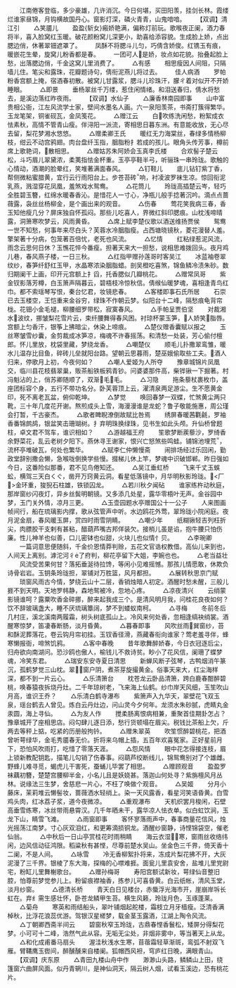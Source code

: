 <!-- { "loadSidebar": true } -->
　　江南倦客登临，多少豪雄，几许消沉。今日何堪，买田阳羡，挂剑长林。霞缕烂谁家昼锦，月钩横故国丹心。窗影灯深，磷火青青，山鬼喑喑。
　　【双调】清江引
　　△笑靥儿
　　盈盈{斩女}瘢娇艳满，偏称灯前玩。歌喉夜正阑，酒力春将半，喜入脸窝红玉暖。破花颜粉窝儿深更小，助喜给添容貌。生成脸上娇，点出腮边俏，休著翠钿遮罩了。
　　凤酥不将腮斗儿匀，巧倩含娇俊。红镌玉有痕，暖嵌花生晕，旋窝儿粉香都是春。
　　一团可人是娇，妆点如花貌。抬叠起脸上愁，出落腮边俏，千金这窝儿里消费了。
　　△有感
　　相思瘦因人间阻，只隔墙儿住。笔尖和露珠，花瓣题诗句，倩衔泥燕儿将过去。
　　佳人病酒
　　罗帕粉香宫额上掩，宿酒春初散。被窝儿甘露浆，腮斗儿珍珠汗，朦ㄔ着对似开不开娇睡眼。
　　△即景
　　垂杨翠丝千万缕，惹住闲情绪。和泪送春归，倩水将愁去，是溪边落红昨夜雨。
　　【双调】水仙子
　　△廉香林南园即事
　　山中富贵相公衙，江左风流学士家，壁间水墨名人画。六一泉阳羡茶，书斋打簇得繁华。玉龙笔架，铜雀砚瓦，金凤笺花。
　　△赠江云
　　白吹练洗闲愁，粉絮成衣怯素秋，高情不管青山瘦。伴浔阳一派流，寄相思日暮东洲。有意能收放，无心尽去留，梨花梦湘水悠悠。
　　△赠柔卿王氏
　　暖红无力海棠丝，春绿多情杨柳枝，绀云不动宫鸦翅。肉台盘纤玉指，胭脂粉扌若成的孩儿。眼角头传芳事，樽前席上歌艳词，散相思。
　　△赠姑苏朱阿娇会玉真李氏楼
　　合欢髻子楚云松，斗巧眉儿翠黛浓，柔荑指怯金杯重。玉亭亭鞋半弓，听骊珠一串玲珑。歌触的心情动，酒潮的脸晕红，笑堆著满面春风。
　　△钉鞋儿
　　底儿钻钉紫丁香，帮侧微粘蜜腊黄，宜行云行雨阳台上。步苍苔砖响，衬凌波罗袜生凉。惊回衔泥乳燕，溅湿穿花凤凰，羞煞戏水鸳鸯。
　　△花筒儿
　　玲珑高插楚云岑，轻巧全胜碧玉簪，红绵水暖春香沁。是惜花人一寸心，净瓶儿般手捻著沉吟。滴点点蔷薇露，袅丝丝杨柳金，是个画出来的观音。
　　△伤春
　　莺花笑我病三春，香玉知他瘦几分？屏床独自怀孤闷。那些儿吃喜人，界微红斜印腮痕。山枕浅啼晴露，洞箫寒吹梦云，风雨黄昏。
　　△席上赋李楚仪歌以酒送维扬贾侯
　　鸳鸯一世不知愁，何事年来尽白头？芙蓉水冷胭脂瘦。占西塘晓镜秋，菱花漫替人羞。擎架著十分病，包笼著百倍忧，老死也风流。
　　△忆情
　　红粘绿惹泥风流，雨念云思何日休？玉憔花悴今番瘦。担著天来大一担愁，说相思难拨回头。夜月鸡儿巷，春风燕子楼，一日三秋。
　　△红指甲赠孙莲哥时客吴江
　　冰蓝袖卷翠纹纱，春笋纤舒红玉甲，水晶寒浓染胭脂蜡。剖吴橙吃喜煞，锦鱼鳞冷渍朱砂。数归期阑干上画，印开元宫额上扌舀，托香腮似几瓣桃花。
　　△赠常凤哥
　　紫金钗影落芳樽，白玉箫声隔暮云，碧梧枝冷惊秋信。倩缑仙暖梦魂，喜相逢青鸟红巾。都不索瑶琴写恨，秦台忆君，妆镜悲春。
　　△客楼即事石氏所居
　　石崇已去玉楼空，王恺重来金谷穷，绿珠不作朝云梦。似阳台十二峰，隔愁痕龟背帘栊。花钿小金毛褪，柳腰细罗带松，寂寞春风。
　　△手帕呈贾伯坚
　　对裁湘水波纹，挪皱梨花雪片云，束纤腰舞得春风困。衬琼杯蒙玉笋，人娇笑脂唇。宫额上匀香汗，银筝上拂暗尘，休染上啼痕。
　　△楚仪赠香囊赋以报之
　　玉丝寒皱雪纱囊，金剪裁成冰笋凉，梅魂不许春摇荡。和清愁一处装，芳心偷付檀郎。怀儿里放，枕袋里藏，梦绕龙香。
　　△嘲楚仪
　　顺毛儿扑撒翠鸾雏，暖水儿温存比目鱼，碎砖儿垒就阳台路。望朝云思暮雨，楚巫娥偷取些工夫。酒人归来，停歌月上初，今夜何如？
　　△嘲人爱姬为人所夺
　　豫章城锦片凤凰交，临川县花枝翡翠巢，贩茶船铁板鸦青钞。问婆婆那件高，柴铧锹一下掘著。村冯魁沾的上，俏苏卿随顺了，双渐毛毛。
　　△习隐
　　拖条藜杖裹枚巾，盖座团标容个身，五行不带功名分。卧芙蓉顶上云，濯清泉两足游尘。生不愿黄金印，死不离老瓦盆，俯仰乾坤。
　　△梦觉
　　唤回春梦一双蝶，忙煞黄尘两只靴，三十年几度花开谢。熬煎成头上雪，海漫漫谁是龙蛇？鲁子敬能施惠，周公瑾会打暂，千古豪杰。
　　△歌者睥睨潦倒故赋比咎焉
　　绣屏春暖茜氍毹，罗袖香番锦鹧鸪，银盆笑击珊瑚树。扌弃明珠换绿珠，见书生如此头颅。升仙桥曾题柱，卓文君不驾车，谁识相如？
　　△游越福王府
　　笙歌梦断蒺藜沙，罗绮香余野菜花，乱云老树夕阳下。燕休寻王谢家，恨兴亡怒煞些鸣蛙。铺锦池埋荒，流杯亭堆破瓦，何处也繁华。
　　△赋李仁仲懒慢斋
　　闹排场经过乐回闲，勤政堂辞别撒会懒，急喉咙倒换学些慢。掇梯儿休上竿，梦魂中识破邯郸。昨日强如今日，这番险似那番，君不见鸟倦知还。
　　△吴江垂虹桥
　　飞来千丈玉蜈蚣，横驾三天白くぐ，凿开万窍黄云洞。看星低落镜中，月华明秋影玲珑。<厂>金环重，狻猊石柱雄，铁锁囚龙。
　　△若川秋夕闻砧
　　谁家练杵动秋庭，那岸窗纱闪夜灯，异乡丝鬓明朝镜。又多添几处星，露华零梧叶无声。金谷园中梦，玉门关外情，凉月三更。
　　△玉壶园题水亭赠国公十一公子
　　人来图画帧间行，船在琉璃影内撑，歌从弦管声中听。水边鸥花外莺，翠玲珑小院闲庭。夜月泥金扇，春风暖玉屏，赏四时雨雪阴睛。
　　△嘲少年
　　纸糊锹轻吉列枉折尖，肉膘胶干支剌有甚粘，醋葫芦嘴古邦佯装欠。接梢儿虽是谄，抱牛腰只怕伤廉。性儿神羊也似善，口儿密钵也似甜，火块儿也似情忄贝。
　　△李琬卿
　　一篇词意思便随斜，千金价恩情莽判赊，五花文官诰权教借。高仙儿来到也，人间天上离别。滹沱河彳了府判，柳花亭留下大姐，李婉也也。
　　△老当益壮
　　风流受苦果何甘？落拓垂涎待拉馋，等闲小见难摇憾。那孩儿情愿敢，休欺负诗骨岩岩。玉钥条玲珑担，翠铺对万胜篮，风月都担。
　　△展转秋思京门赋
　　琐窗风雨古今情，梦绕云山十二层，香销烛暗人初定。酒醒时愁未醒，三般儿捱不到天明。天地罗帏静，森地鸳被冷，忽地心疼。
　　△凉夜清兴
　　云绡蒙影镜谁呵？露粟吹香金碎挪，醉来起我成三个。是清风明月我，问桂花良夜如何？饮不辞玻璃盏大，睡不厌琉璃簟阔，梦不到蝼蚁南柯。
　　△寻梅
　　冬前冬后几村庄，溪北溪南两履霜，树头树底孤山上。冷风来何处香，忽相逢缟袂绡裳。酒醒寒惊梦，笛凄春断肠，淡月昏黄。
　　△暮春即事
　　风吹丝雨巽窗纱，苔和酥泥葬落花，卷云钩月帘初挂。玉钗香径滑，燕藏春衔向谁家？莺老羞寻伴，蜂寒懒报衙，啼煞饥鸦。
　　△客中春晚
　　昔年歌舞醉娇春，今日衣冠逐后尘，归舟欲向南湖问。恐沙鸥也傲人，榆钱儿不救诗贫。眇小了花风信，阑珊了蝶梦魂，冷笑东君。
　　△瑞安东安寺夏日清思
　　新蝉风断子弦琴，古鸭烟消午篆沉，孤鹤梦觉三山枕。翠窗户阴，煮茶芽旋撮黄金。俗事天来大，红尘海样深，都不到一片云心。
　　△乐清箫台
　　枕苍龙云卧品清箫，跨白鹿春酣醉碧桃，唤春猿夜拆烧丹灶。二千年琼树老，飞来海上仙鹤。纱巾岸天风细，玉笙吹山月高，谁识王乔？
　　△乐清白鹤寺瀑布
　　紫箫声入九华天，翠壁花飞双玉泉，瑶台鹤去人曾见。炼白云丹灶边，问山灵今夕何年。龙须水朱砂腻，虎睛丸金汞圆，海上寻仙。
　　△为友人作
　　搅柔肠离恨病相兼，重聚首佳期卦怎占？豫章城开了座相思店。闷勾肆儿逐日添，愁行货顿塌在眉尖。税钱比茶船上欠，斤两去等秤上掂，吃紧的历册般拘钤。
　　△赠朱翠英
　　吹笙惯醉碧桃花，把酒曾听萼绿华，金毛秀靥春无价。折将来乌帽上插，五百年欢喜冤家。正好星前月下，恐怕风吹雨打，吃惜了零落天涯。
　　△怨风情
　　眼中花怎得接连枝，眉上锁新教配钥匙，描笔儿勾销了伤春事。闷葫芦绞断线儿，锦鸳鸯别对了个雄雌。野蜂儿难寻觅，蝎虎儿干害死，蚕蛹儿毕罢了相思。
　　△赠顾观音
　　盈盈罗袜藕初簪，楚楚宫腰柳半金，小名儿且是妖娆甚。落迦山何处寻？紫旃檀风月丛林。说缘法三生梦，舍慈悲一片心，不枉了唤做个观音。
　　△吴姬
　　分月小藤床，茉莉堆云懒髻妆，蔷薇洒水轻绡上。染一天风露香，看星河笑语昏黄。白雪鸡头肉，红冰荔子浆，道今夜微凉。
　　△重观瀑布
　　天机织罢月梭闲，石壁高垂雪练寒，冰丝带雨悬霄汉。几千年晒未干，露华凉人怯衣单。似白虹饮涧，玉龙下山，睛雪飞滩。
　　△雨窗即事
　　客怀寥落雨声中，春事商量花信风，烛光摇荡江南梦。寸心灰双泪红，和更筹滴损铜龙。酒醒纱窗静，诗悭锦袋空，催老仙翁。
　　△中秋后一日山亭赏桂花时雨稍睛
　　海云衣湿寒，窗雨丝收络纬闲，边风信动征鸿限。稻粱秋有甚悭，尽尊前楚水吴山。坐金色三千界，倚天香十二阑，不是人间。
　　△咏雪
　　冷无香柳絮扑将来，冻成片梨花拂不开，大灰泥漫了三千界。银棱了东大海，探梅的心噤难捱。面瓮儿里袁安舍，盐堆儿里党尉宅，粉缸儿里舞榭歌台。
　　△赠孙梅哥
　　寿阳宫额试新妆，萼绿仙音整旧腔，怕尊前梦觉参儿上。粉留痕襟袖香，拣参儿可喜昏黄。白云纸帐，清风玉堂，淡月纱窗。
　　△德清长桥
　　青天白日见楼台，赤蜃浮光海市开，崖崩岸坼长虹在。弃纟需生感壮怀，卧苍龙鳞甲生苔。横生风籁，玲珑月色，玉琢蓬莱。
　　△菊舟
　　寒英和雨结船头，翠叶铺烟起舵楼，霜枝立月牙樯瘦。泛清香满棹秋，比浮花浪蕊优游。驾银汉星槎梦，载金茎玉露酒，江湖上陶令风流。
　　△丁朝卿西斋半间云
　　碧窗秋窄玉玲珑，古鼎春悭香鬟松，矮屏分得梨花梦。小可可十二峰，浩然气此从容。无垢无尘处，非烟非雾中，等当著天上从龙。
　　△和化成甫番马扇头
　　渥洼秋浅水生寒，苜蓿霜轻草渐斑，鸾弧不射双飞雁。臂鞲鹰玉辔间，醉醺醺来自楼阑。狐帽西风袒，穹庐红日晚，满眼青山。
　　【双调】庆东原
　　△青田九楼山舟中作
　　渺渺山头路，鳞鳞山上田，绕篷窗六曲屏风面。似丹青辋川，是神仙洞天，隔云树人烟，试看玉溪边，恐有桃花片。
